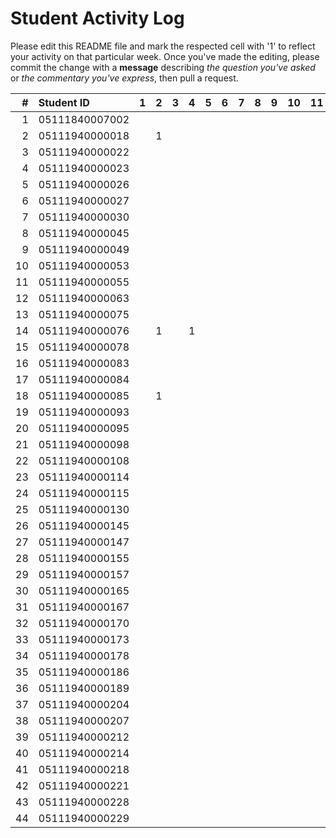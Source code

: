 # Student Activity Log
Please edit this README file and mark the respected cell with '1' to reflect your activity on that particular week. Once you've made the editing, please commit the change with a **message** describing *the question you've asked* or *the commentary you've express*, then pull a request.

| #  | Student ID     | 1 | 2 | 3 | 4 | 5 | 6 | 7 | 8 | 9 | 10 | 11 | 12 | 13 | 14 | 15 | 16 |
|---:|:---------------|:-:|:-:|:-:|:-:|:-:|:-:|:-:|:-:|:-:|:--:|:--:|:--:|:--:|:--:|:--:|:--:|
| 1  | 05111840007002 |   |   |   |   |   |   |   |   |   |    |    |    |    |    |    |    |
| 2  | 05111940000018 |   | 1 |   |   |   |   |   |   |   |    |    |    |    |    |    |    |
| 3  | 05111940000022 |   |   |   |   |   |   |   |   |   |    |    |    |    |    |    |    |
| 4  | 05111940000023 |   |   |   |   |   |   |   |   |   |    |    |    |    |    |    |    |
| 5  | 05111940000026 |   |   |   |   |   |   |   |   |   |    |    |    |    |    |    |    |
| 6  | 05111940000027 |   |   |   |   |   |   |   |   |   |    |    |    |    |    |    |    |
| 7  | 05111940000030 |   |   |   |   |   |   |   |   |   |    |    |    |    |    |    |    |
| 8  | 05111940000045 |   |   |   |   |   |   |   |   |   |    |    |    |    |    |    |    |
| 9  | 05111940000049 |   |   |   |   |   |   |   |   |   |    |    |    |    |    |    |    |
| 10 | 05111940000053 |   |   |   |   |   |   |   |   |   |    |    |    |    |    |    |    |
| 11 | 05111940000055 |   |   |   |   |   |   |   |   |   |    |    |    |    |    |    |    |
| 12 | 05111940000063 |   |   |   |   |   |   |   |   |   |    |    |    |    |    |    |    |
| 13 | 05111940000075 |   |   |   |   |   |   |   |   |   |    |    |    |    |    |    |    |
| 14 | 05111940000076 |   | 1 |   | 1 |   |   |   |   |   |    |    |    |    |    |    |    |
| 15 | 05111940000078 |   |   |   |   |   |   |   |   |   |    |    |    |    |    |    |    |
| 16 | 05111940000083 |   |   |   |   |   |   |   |   |   |    |    |    |    |    |    |    |
| 17 | 05111940000084 |   |   |   |   |   |   |   |   |   |    |    |    |    |    |    |    |
| 18 | 05111940000085 |   | 1 |   |   |   |   |   |   |   |    |    |    |    |    |    |    |
| 19 | 05111940000093 |   |   |   |   |   |   |   |   |   |    |    |    |    |    |    |    |
| 20 | 05111940000095 |   |   |   |   |   |   |   |   |   |    |    |    |    |    |    |    |
| 21 | 05111940000098 |   |   |   |   |   |   |   |   |   |    |    |    |    |    |    |    |
| 22 | 05111940000108 |   |   |   |   |   |   |   |   |   |    |    |    |    |    |    |    |
| 23 | 05111940000114 |   |   |   |   |   |   |   |   |   |    |    |    |    |    |    |    |
| 24 | 05111940000115 |   |   |   |   |   |   |   |   |   |    |    |    |    |    |    |    |
| 25 | 05111940000130 |   |   |   |   |   |   |   |   |   |    |    |    |    |    |    |    |
| 26 | 05111940000145 |   |   |   |   |   |   |   |   |   |    |    |    |    |    |    |    |
| 27 | 05111940000147 |   |   |   |   |   |   |   |   |   |    |    |    |    |    |    |    |
| 28 | 05111940000155 |   |   |   |   |   |   |   |   |   |    |    |    |    |    |    |    |
| 29 | 05111940000157 |   |   |   |   |   |   |   |   |   |    |    |    |    |    |    |    |
| 30 | 05111940000165 |   |   |   |   |   |   |   |   |   |    |    |    |    |    |    |    |
| 31 | 05111940000167 |   |   |   |   |   |   |   |   |   |    |    |    |    |    |    |    |
| 32 | 05111940000170 |   |   |   |   |   |   |   |   |   |    |    |    |    |    |    |    |
| 33 | 05111940000173 |   |   |   |   |   |   |   |   |   |    |    |    |    |    |    |    |
| 34 | 05111940000178 |   |   |   |   |   |   |   |   |   |    |    |    |    |    |    |    |
| 35 | 05111940000186 |   |   |   |   |   |   |   |   |   |    |    |    |    |    |    |    |
| 36 | 05111940000189 |   |   |   |   |   |   |   |   |   |    |    |    |    |    |    |    |
| 37 | 05111940000204 |   |   |   |   |   |   |   |   |   |    |    |    |    |    |    |    |
| 38 | 05111940000207 |   |   |   |   |   |   |   |   |   |    |    |    |    |    |    |    |
| 39 | 05111940000212 |   |   |   |   |   |   |   |   |   |    |    |    |    |    |    |    |
| 40 | 05111940000214 |   |   |   |   |   |   |   |   |   |    |    |    |    |    |    |    |
| 41 | 05111940000218 |   |   |   |   |   |   |   |   |   |    |    |    |    |    |    |    |
| 42 | 05111940000221 |   |   |   |   |   |   |   |   |   |    |    |    |    |    |    |    |
| 43 | 05111940000228 |   |   |   |   |   |   |   |   |   |    |    |    |    |    |    |    |
| 44 | 05111940000229 |   |   |   |   |   |   |   |   |   |    |    |    |    |    |    |    |
